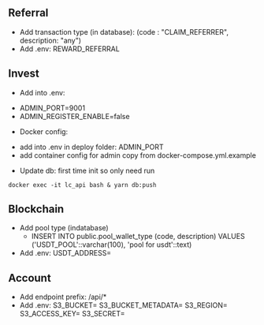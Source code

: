 ## Referral

- Add transaction type (in database): (code : "CLAIM_REFERRER", description: "any")
- Add .env: REWARD_REFERRAL

## Invest

- Add into .env:

* ADMIN_PORT=9001
* ADMIN_REGISTER_ENABLE=false

- Docker config:

* add into .env in deploy folder: ADMIN_PORT
* add container config for admin copy from docker-compose.yml.example

- Update db: first time init so only need run

```
docker exec -it lc_api bash & yarn db:push
```

## Blockchain
- Add pool type (indatabase)
    - INSERT INTO public.pool_wallet_type (code, description) VALUES ('USDT_POOL'::varchar(100), 'pool for usdt'::text)
- Add .env: USDT_ADDRESS=


## Account

- Add endpoint prefix: /api/*
- Add .env: 
 S3_BUCKET=
 S3_BUCKET_METADATA=
 S3_REGION=
 S3_ACCESS_KEY=
 S3_SECRET=

